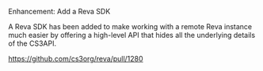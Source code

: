 Enhancement: Add a Reva SDK

A Reva SDK has been added to make working with a remote Reva instance much easier by offering a high-level API that hides all the underlying details of the CS3API.

https://github.com/cs3org/reva/pull/1280
